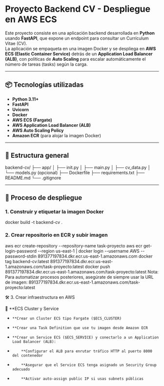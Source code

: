 # Proyecto Backend CV - Despliegue en AWS ECS

Este proyecto consiste en una aplicación backend desarrollada en **Python** usando **FastAPI**, que expone un endpoint para consultar un Currículum Vitae (CV).  
La aplicación se empaqueta en una imagen Docker y se despliega en **AWS ECS (Elastic Container Service)** detrás de un **Application Load Balancer (ALB)**, con políticas de **Auto Scaling** para escalar automáticamente el número de tareas (tasks) según la carga.

---

## 📦 Tecnologías utilizadas

- **Python 3.11+**
- **FastAPI**
- **Uvicorn**
- **Docker**
- **AWS ECS (Fargate)**
- **AWS Application Load Balancer (ALB)**
- **AWS Auto Scaling Policy**
- **Amazon ECR** (para alojar la imagen Docker)

---

## 🚀 Estructura general

backend-cv/ 
├── app/ 
│ ├── init.py 
│ ├── main.py 
│ ├── cv_data.py 
│ └── models.py (opcional) 
├── Dockerfile 
├── requirements.txt 
├── README.md 
└── .gitignore

---

## 🐳 Proceso de despliegue

### 1. Construir y etiquetar la imagen Docker

docker build -t backend-cv .

### 2. Crear repositorio en ECR y subir imagen

aws ecr create-repository --repository-name task-proyecto
aws ecr get-login-password --region us-east-1 | docker login --username AWS --password-stdin 891377197834.dkr.ecr.us-east-1.amazonaws.com
docker tag backend-cv:latest 891377197834.dkr.ecr.us-east-1.amazonaws.com/task-proyecto:latest
docker push 891377197834.dkr.ecr.us-east-1.amazonaws.com/task-proyecto:latest
Nota: Para automatizar procesos posteriores, asegúrate de siempre usar la URL de imagen:
891377197834.dkr.ecr.us-east-1.amazonaws.com/task-proyecto:latest

🛠️ 3. Crear infraestructura en AWS

🔹 **ECS Cluster y Service
-     **Crear un Cluster ECS tipo Fargate ($ECS_CLUSTER)
-     **Crear una Task Definition que use tu imagen desde Amazon ECR
-     **Crear un Service ECS ($ECS_SERVICE) y conectarlo a un Application Load Balancer (ALB):
-         **Configurar el ALB para enrutar tráfico HTTP al puerto 8000 del contenedor
-         **Asegurar que el Service ECS tenga asignado un Security Group adecuado
-         **Activar auto-assign public IP si usas subnets públicas



